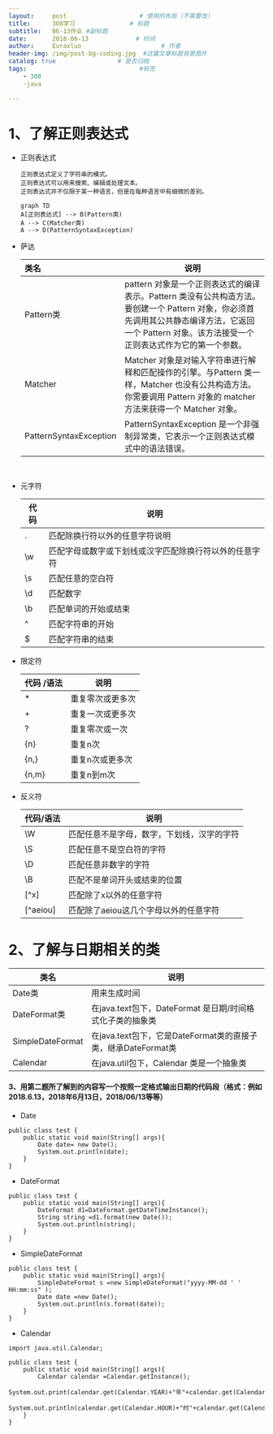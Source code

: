 ```yaml
---
layout:     post                    # 使用的布局（不需要改）
title:      308学习               # 标题 
subtitle:   06-13作业 #副标题
date:       2018-06-13             # 时间
author:     Euraxluo                      # 作者
header-img: /img/post-bg-coding.jpg  #这篇文章标题背景图片
catalog: true                 # 是否归档
tags:                               #标签
    - 308
    -java

---
```


# 1、了解正则表达式

- 正则表达式

  ```
  正则表达式定义了字符串的模式。
  正则表达式可以用来搜索、编辑或处理文本。
  正则表达式并不仅限于某一种语言，但是在每种语言中有细微的差别。
  ```

  ```mermaid
  graph TD
  A[正则表达式] --> B(Pattern类)
  A --> C(Matcher类)
  A --> D(PatternSyntaxException)
  ```

- 萨达

  | 类名                   | 说明                                                         |
  | :--------------------- | ------------------------------------------------------------ |
  | Pattern类              | pattern 对象是一个正则表达式的编译表示。Pattern 类没有公共构造方法。要创建一个 Pattern 对象，你必须首先调用其公共静态编译方法，它返回一个 Pattern 对象。该方法接受一个正则表达式作为它的第一个参数。 |
  | Matcher                | Matcher 对象是对输入字符串进行解释和匹配操作的引擎。与Pattern 类一样，Matcher 也没有公共构造方法。你需要调用 Pattern 对象的 matcher 方法来获得一个 Matcher 对象。 |
  | PatternSyntaxException | PatternSyntaxException 是一个非强制异常类，它表示一个正则表达式模式中的语法错误。 |

  ​

- 元字符

  | 代码 | 说明                                                   |
  | ---- | ------------------------------------------------------ |
  | .    | 匹配除换行符以外的任意字符说明                         |
  | \w   | 匹配字母或数字或下划线或汉字匹配除换行符以外的任意字符 |
  | \s   | 匹配任意的空白符                                       |
  | \d   | 匹配数字                                               |
  | \b   | 匹配单词的开始或结束                                   |
  | ^    | 匹配字符串的开始                                       |
  | $    | 匹配字符串的结束                                       |

- 限定符

  | 代码 /语法 | 说明             |
  | ---------- | ---------------- |
  | *          | 重复零次或更多次 |
  | +          | 重复一次或更多次 |
  | ?          | 重复零次或一次   |
  | {n}        | 重复n次          |
  | {n,}       | 重复n次或更多次  |
  | {n,m}      | 重复n到m次       |

- 反义符

  | 代码/语法 | 说明                                       |
  | --------- | ------------------------------------------ |
  | \W        | 匹配任意不是字母，数字，下划线，汉字的字符 |
  | \S        | 匹配任意不是空白符的字符                   |
  | \D        | 匹配任意非数字的字符                       |
  | \B        | 匹配不是单词开头或结束的位置               |
  | [^x]      | 匹配除了x以外的任意字符                    |
  | [^aeiou]  | 匹配除了aeiou这几个字母以外的任意字符      |




# 2、了解与日期相关的类

|       类名      |              说明                     |
| -------------- | --------------------------------- |
| Date类 | 用来生成时间 |
| DateFormat类 |在java.text包下，DateFormat 是日期/时间格式化子类的抽象类 |
| SimpleDateFormat | 在java.text包下，它是DateFormat类的直接子类，继承DateFormat类 |
| Calendar | 在java.util包下，Calendar 类是一个抽象类 |



#### 3、用第二题所了解到的内容写一个按照一定格式输出日期的代码段（格式：例如2018.6.13，2018年6月13日，2018/06/13等等）

- Date

```
public class test {
	public static void main(String[] args){
		Date date= new Date();
		System.out.println(date);
	}
}
```

- DateFormat

```
public class test {
	public static void main(String[] args){
		DateFormat d1=DateFormat.getDateTimeInstance();
		String string =d1.format(new Date());
		System.out.println(string);
	}
}
```

- SimpleDateFormat

```
public class test {
	public static void main(String[] args){
		SimpleDateFormat s =new SimpleDateFormat("yyyy-MM-dd ' ' HH:mm:ss" );
		Date date =new Date();
		System.out.println(s.format(date));
	}
}
```

- Calendar

```
import java.util.Calendar;

public class test {
	public static void main(String[] args){
		Calendar calendar =Calendar.getInstance();
		System.out.print(calendar.get(Calendar.YEAR)+"年"+calendar.get(Calendar.MONTH)+"月"+calendar.get(Calendar.DAY_OF_MONTH)+"日");
		System.out.println(calendar.get(Calendar.HOUR)+"时"+calendar.get(Calendar.MINUTE)+"分");
	}
}
```

  